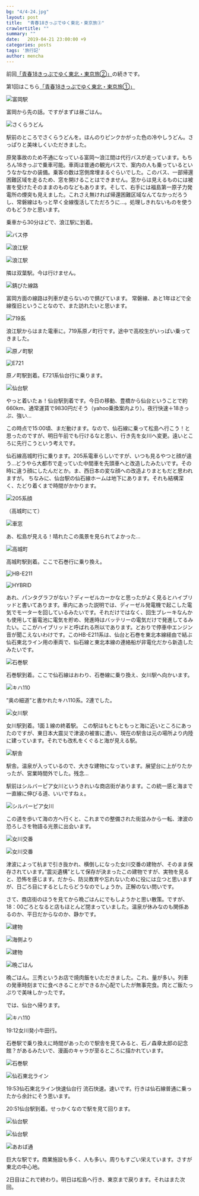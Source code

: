 ```yaml
---
bg: "4/4-24.jpg"
layout: post
title:  "青春18きっぷでゆく東北・東京旅③"
crawlertitle: ""
summary: ""
date:   2019-04-21 23:00:00 +9
categories: posts
tags: '旅行記'
author: mencha
---
```


前回[「青春18きっぷでゆく東北・東京旅②」](https://menchan.github.io/posts/18kippu_2/)の続きです。

第1回はこちら[「青春18きっぷでゆく東北・東京旅①」](https://menchan.github.io/posts/18kippu_1/)


![富岡駅](/assets/images/4/4-1.jpg)

富岡から先の話。ですがまずは昼ごはん。

![さくらうどん](/assets/images/4/4-2.jpg)

駅前のところでさくらうどんを。ほんのりピンクかがった色の冷やしうどん。さっぱりと美味しくいただきました。

原発事故のため不通になっている富岡〜浪江間は代行バスが走っています。もちろん18きっぷで乗車可能。車両は普通の観光バスで、案内の人も乗っているというなかなかの装備。乗客の数は窓側席埋まるぐらいでした。このバス、一部帰還困難区域を走るため、窓を開けることはできません。窓からは見えるものには被害を受けたそのままのものなどもあります。そして、右手には福島第一原子力発電所の煙突も見えました。これさえ無ければ帰還困難区域なんてなかっだろうし、常磐線はもっと早く全線復活してただろうに…。処理しきれないものを使うのもどうかと思います。

乗車から30分ほどで、浪江駅に到着。

![バス停](/assets/images/4/4-3.jpg)

![浪江駅](/assets/images/4/4-4.jpg)

![浪江駅](/assets/images/4/4-5.jpg)

隣は双葉駅。今は行けません。

![錆びた線路](/assets/images/4/4-6.jpg)

富岡方面の線路は列車が走らないので錆びています。
常磐線、あと1年ほどで全線復旧ということなので、また訪れたいと思います。

![719系](/assets/images/4/4-7.jpg)

浪江駅からはまた電車に。719系原ノ町行です。途中で高校生がいっぱい乗ってきました。

![原ノ町駅](/assets/images/4/4-8.jpg)

![E721](/assets/images/4/4-9.jpg)

原ノ町駅到着。E721系仙台行に乗ります。

![仙台駅](/assets/images/4/4-10.jpg)

やっと着いたぁ！仙台駅到着です。今日の移動、豊橋から仙台ということで約660km、通常運賃で9830円だそう（yahoo乗換案内より）。夜行快速＋18きっぷ、強い…

この時点で15:00頃、まだ動けます。なので、仙石線に乗って松島へ行こう！と思ったのですが、明日午前でも行けるなと思い、行き先を女川へ変更。遠いところに先行こうという考えです。

仙石線高城町行に乗ります。205系電車らしいですが、いつも見るやつと顔が違う…どうやら大都市で走っていた中間車を先頭車へと改造したみたいです。その時に違う顔にしたんだとか。ま、西日本の変な顔への改造よりまともだと思われますが。
ちなみに、仙台駅の仙石線ホームは地下にあります。それも結構深く、たどり着くまで時間がかかります。

![205系顔](/assets/images/4/4-11.jpg)

（高城町にて）

![車窓](/assets/images/4/4-12.jpg)

あ、松島が見える！晴れたこの風景を見られてよかった...

![高城町](/assets/images/4/4-13.jpg)

高城町駅到着。ここで石巻行に乗り換え。

![HB-E211](/assets/images/4/4-14.jpg)

![HYBRID](/assets/images/4/4-15.jpg)

あれ、パンタグラフがない？ディーゼルカーかなと思ったがよく見るとハイブリッドと書いてあります。車内にあった説明では、ディーゼル発電機で起こした電気でモーターを回しているみたいです。それだけではなく、回生ブレーキなんかも使用して蓄電池に電気を貯め、発進時はバッテリーの電気だけで発進してるみたい。ここがハイブリッドと呼ばれる所以であります。どおりで停車中エンジン音が聞こえないわけです。このHB-E211系は、仙台と石巻を東北本線経由で結ぶ仙石東北ライン用の車両で、仙石線と東北本線の連絡船が非電化だから新造したみたいです。

![石巻駅](/assets/images/4/4-16.jpg)

石巻駅到着。ここで仙石線はおわり、石巻線に乗り換え、女川駅へ向かいます。

![キハ110](/assets/images/4/4-17.jpg)

”奥の細道”と書かれたキハ110系。2連でした。

![女川駅](/assets/images/4/4-18.jpg)

女川駅到着。1面１線の終着駅。
この駅はもともともっと海に近いところにあったのですが、東日本大震災で津波の被害に遭い、現在の駅舎は元の場所より内陸に建っています。それでも改札をくぐると海が見える駅。

![駅舎](/assets/images/4/4-19.jpg)

駅舎。温泉が入っているので、大きな建物になっています。展望台に上がりたかったが、営業時間外でした。残念…

駅前はシルバーピア女川というきれいな商店街があります。この統一感と海まで一直線に伸びる道、いいですねぇ。

![シルバーピア女川](/assets/images/4/4-20.jpg)

この道を歩いて海の方へ行くと、これまでの整備された街並みから一転、津波の恐ろしさを物語る光景に出会います。

![女川交番](/assets/images/4/4-21.jpg)

![女川交番](/assets/images/4/4-22.jpg)

津波によって杭まで引き抜かれ、横倒しになった女川交番の建物が、そのまま保存されています。”震災遺構”として保存が決まったこの建物ですが、実物を見ると、恐怖を感じます。だから、防災教育や忘れないために役には立つと思いますが、日ごろ目にするとしたらどうなのでしょうか。正解のない問いです。

さて、商店街のほうを見てから晩ごはんにでもしようかと思い散策。ですが、18：00ごろとなると店もほとんど閉まっていました。温泉が休みなのも関係あるのか、平日だからなのか、静かです。

![建物](/assets/images/4/4-23.jpg)

![海側より](/assets/images/4/4-24.jpg)

![建物](/assets/images/4/4-25.jpg)

![晩ごはん](/assets/images/4/4-26.jpg)

晩ごはん。三秀というお店で焼肉飯をいただきました。これ、量が多い。列車の発車時刻までに食べきることができるか心配でしたが無事完食。肉とご飯たっぷりで美味しかったです。

では、仙台へ帰ります。

![キハ110](/assets/images/4/4-27.jpg)

19:12女川発小牛田行。

石巻駅で乗り換えに時間があったので駅舎を見てみると、石ノ森章太郎の記念館？があるみたいで、漫画のキャラが至るところに描かれています。

![石巻駅](/assets/images/4/4-28.jpg)

![仙石東北ライン](/assets/images/4/4-29.jpg)

19:53仙石東北ライン快速仙台行
流石快速。速いです。行きは仙石線普通に乗ったから余計にそう思います。

20:51仙台駅到着。せっかくなので駅を見て回ります。

![仙台駅](/assets/images/4/4-30.jpg)

![仙台駅](/assets/images/4/4-31.jpg)

![あおば通](/assets/images/4/4-32.jpg)

巨大な駅です。商業施設も多く、人も多い。周りもすごい栄えています。さすが東北の中心地。

2日目はこれで終わり。明日は松島へ行き、東京まで戻ります。それはまた次回。
